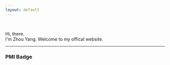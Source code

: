 ```yaml
---
layout: default
---
```


<script language="javaScript"> 
now = new Date(),hour = now.getHours() 
if(hour < 6){document.write("**Good Midnight!**")} 
else if (hour < 12){document.write("**Good Morning!**")} 
else if (hour < 14){document.write("Good Noon!")} 
else if (hour < 17){document.write(txt="**Good Afternoon!**")} 
else if (hour < 19){document.write("**Good Evening!**")} 
else if (hour < 22){document.write("**Good Night!**")} 
else {document.write("**Good Night!**")} 
</script><br />
Hi, there.<br />I'm Zhou Yang. Welcome to my offical website. 

***
### PMI Badge
<div data-iframe-width="150" data-iframe-height="270" data-share-badge-id="2d14c39b-8458-4e13-94c8-395856046a63" data-share-badge-host="https://www.youracclaim.com"></div><script type="text/javascript" async src="//cdn.youracclaim.com/assets/utilities/embed.js"></script>

